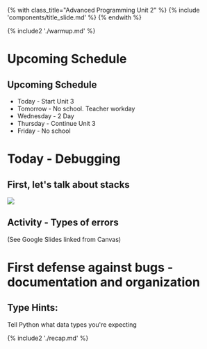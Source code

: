 {% with class_title="Advanced Programming Unit 2" %}
{% include 'components/title_slide.md' %}
{% endwith %}

{% include2 './warmup.md' %}


# Upcoming Schedule


## Upcoming Schedule
* Today - Start Unit 3
* Tomorrow - No school. Teacher workday
* Wednesday - 2 Day
* Thursday - Continue Unit 3
* Friday - No school


# Today - Debugging

## First, let's talk about stacks
![](../../images/stack_of_pancakes.png)


## Activity - Types of errors
(See Google Slides linked from Canvas)


# First defense against bugs - documentation and organization

## Type Hints:
Tell Python what data types you're expecting










{% include2 './recap.md' %}

